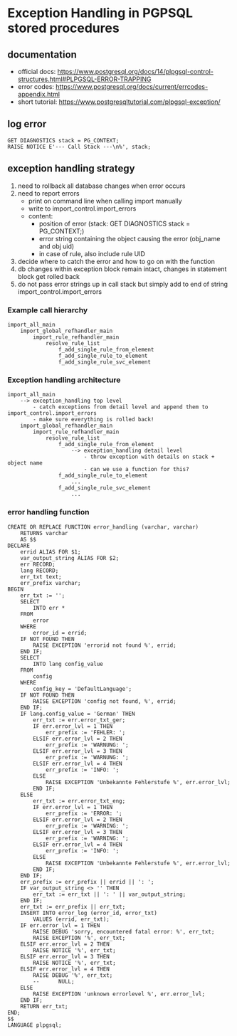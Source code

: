# Exception Handling in PGPSQL stored procedures

## documentation
- official docs: https://www.postgresql.org/docs/14/plpgsql-control-structures.html#PLPGSQL-ERROR-TRAPPING
- error codes: https://www.postgresql.org/docs/current/errcodes-appendix.html
- short tutorial: https://www.postgresqltutorial.com/plpgsql-exception/

## log error

    GET DIAGNOSTICS stack = PG_CONTEXT;
    RAISE NOTICE E'--- Call Stack ---\n%', stack;

## exception handling strategy

1) need to rollback all database changes when error occurs
2) need to report errors 
   - print on command line when calling import manually
   - write to import_control.import_errors
   - content: 
     - position of error (stack: GET DIAGNOSTICS stack = PG_CONTEXT;)
     - error string containing the object causing the error (obj_name and obj uid)
     - in case of rule, also include rule UID
3) decide where to catch the error and how to go on with the function
4) db changes within exception block remain intact, changes in statement block get rolled back
5) do not pass error strings up in call stack but simply add to end of string import_control.import_errors

### Example call hierarchy

    import_all_main
	    import_global_refhandler_main
		    import_rule_refhandler_main
			    resolve_rule_list
				    f_add_single_rule_from_element
				    f_add_single_rule_to_element
				    f_add_single_rule_svc_element

### Exception handling architecture

    import_all_main
        --> exception_handling top level
            - catch exceptions from detail level and append them to import_control.import_errors
            - make sure everything is rolled back!
	    import_global_refhandler_main
		    import_rule_refhandler_main
			    resolve_rule_list
				    f_add_single_rule_from_element
                        --> exception_handling detail level
                            - throw exception with details on stack + object name
                            - can we use a function for this?
				    f_add_single_rule_to_element
                        ...
				    f_add_single_rule_svc_element
                        ...


### error handling function
```plpgsql
CREATE OR REPLACE FUNCTION error_handling (varchar, varchar)
    RETURNS varchar
    AS $$
DECLARE
    errid ALIAS FOR $1;
    var_output_string ALIAS FOR $2;
    err RECORD;
    lang RECORD;
    err_txt text;
    err_prefix varchar;
BEGIN
    err_txt := '';
    SELECT
        INTO err *
    FROM
        error
    WHERE
        error_id = errid;
    IF NOT FOUND THEN
        RAISE EXCEPTION 'errorid not found %', errid;
    END IF;
    SELECT
        INTO lang config_value
    FROM
        config
    WHERE
        config_key = 'DefaultLanguage';
    IF NOT FOUND THEN
        RAISE EXCEPTION 'config not found, %', errid;
    END IF;
    IF lang.config_value = 'German' THEN
        err_txt := err.error_txt_ger;
        IF err.error_lvl = 1 THEN
            err_prefix := 'FEHLER: ';
        ELSIF err.error_lvl = 2 THEN
            err_prefix := 'WARNUNG: ';
        ELSIF err.error_lvl = 3 THEN
            err_prefix := 'WARNUNG: ';
        ELSIF err.error_lvl = 4 THEN
            err_prefix := 'INFO: ';
        ELSE
            RAISE EXCEPTION 'Unbekannte Fehlerstufe %', err.error_lvl;
        END IF;
    ELSE
        err_txt := err.error_txt_eng;
        IF err.error_lvl = 1 THEN
            err_prefix := 'ERROR: ';
        ELSIF err.error_lvl = 2 THEN
            err_prefix := 'WARNING: ';
        ELSIF err.error_lvl = 3 THEN
            err_prefix := 'WARNING: ';
        ELSIF err.error_lvl = 4 THEN
            err_prefix := 'INFO: ';
        ELSE
            RAISE EXCEPTION 'Unbekannte Fehlerstufe %', err.error_lvl;
        END IF;
    END IF;
    err_prefix := err_prefix || errid || ': ';
    IF var_output_string <> '' THEN
        err_txt := err_txt || ': ' || var_output_string;
    END IF;
    err_txt := err_prefix || err_txt;
    INSERT INTO error_log (error_id, error_txt)
        VALUES (errid, err_txt);
    IF err.error_lvl = 1 THEN
        RAISE DEBUG 'sorry, encountered fatal error: %', err_txt;
        RAISE EXCEPTION '%', err_txt;
    ELSIF err.error_lvl = 2 THEN
        RAISE NOTICE '%', err_txt;
    ELSIF err.error_lvl = 3 THEN
        RAISE NOTICE '%', err_txt;
    ELSIF err.error_lvl = 4 THEN
        RAISE DEBUG '%', err_txt;
        --		NULL;
    ELSE
        RAISE EXCEPTION 'unknown errorlevel %', err.error_lvl;
    END IF;
    RETURN err_txt;
END;
$$
LANGUAGE plpgsql;
```